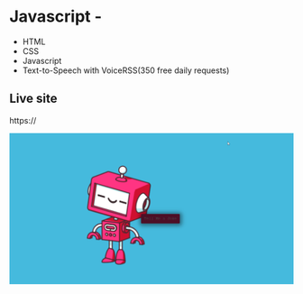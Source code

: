 # Javascript - 

* HTML
* CSS
* Javascript
* Text-to-Speech with VoiceRSS(350 free daily requests)


## Live site
https://

[![Screenshot](screenshot.png)](https://)